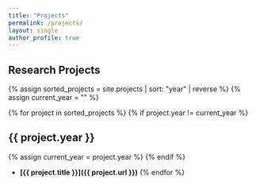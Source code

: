 ```yaml
---
title: "Projects"
permalink: /projects/
layout: single
author_profile: true
---
```


## Research Projects

{% assign sorted_projects = site.projects | sort: "year" | reverse %}
{% assign current_year = "" %}

{% for project in sorted_projects %}
  {% if project.year != current_year %}
  ## {{ project.year }}
  {% assign current_year = project.year %}
  {% endif %}

  - **[{{ project.title }}]({{ project.url }})**
{% endfor %}
